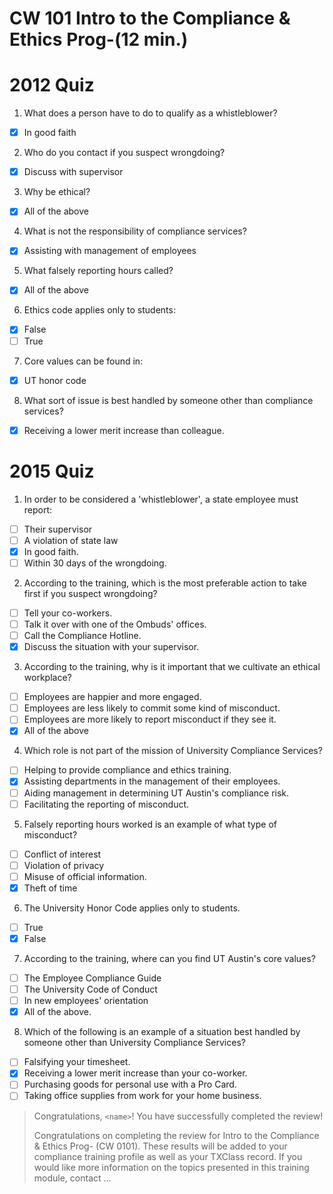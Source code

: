 # CW 101  Intro to the Compliance & Ethics Prog-(12 min.)

# 2012 Quiz

1. What does a person have to do to qualify as a whistleblower?
  - [x] In good faith

2. Who do you contact if you suspect wrongdoing?
  - [x] Discuss with supervisor

3. Why be ethical?
  - [x] All of the above

4. What is not the responsibility of compliance services?
  - [x] Assisting with management of employees

5. What falsely reporting hours called?
  - [x] All of the above

6. Ethics code applies only to students:
  - [x] False
  - [ ] True

7. Core values can be found in:
  - [x] UT honor code

8. What sort of issue is best handled by someone other than compliance services?
  - [x] Receiving a lower merit increase than colleague.

# 2015 Quiz

1. In order to be considered a 'whistleblower', a state employee must report:
  - [ ] Their supervisor
  - [ ] A violation of state law
  - [x] In good faith.
  - [ ] Within 30 days of the wrongdoing.

2. According to the training, which is the most preferable action to take first if you suspect wrongdoing?
  - [ ] Tell your co-workers.
  - [ ] Talk it over with one of the Ombuds' offices.
  - [ ] Call the Compliance Hotline.
  - [x] Discuss the situation with your supervisor.

3. According to the training, why is it important that we cultivate an ethical workplace?
  - [ ] Employees are happier and more engaged.
  - [ ] Employees are less likely to commit some kind of misconduct.
  - [ ] Employees are more likely to report misconduct if they see it.
  - [x] All of the above

4. Which role is not part of the mission of University Compliance Services?
  - [ ] Helping to provide compliance and ethics training.
  - [x] Assisting departments in the management of their employees.
  - [ ] Aiding management in determining UT Austin's compliance risk.
  - [ ] Facilitating the reporting of misconduct.

5. Falsely reporting hours worked is an example of what type of misconduct?
  - [ ] Conflict of interest
  - [ ] Violation of privacy
  - [ ] Misuse of official information.
  - [x] Theft of time

6. The University Honor Code applies only to students.
  - [ ] True
  - [x] False

7. According to the training, where can you find UT Austin's core values?
  - [ ] The Employee Compliance Guide
  - [ ] The University Code of Conduct
  - [ ] In new employees' orientation
  - [x] All of the above.

8. Which of the following is an example of a situation best handled by someone other than University Compliance Services?
  - [ ] Falsifying your timesheet.
  - [x] Receiving a lower merit increase than your co-worker.
  - [ ] Purchasing goods for personal use with a Pro Card.
  - [ ] Taking office supplies from work for your home business.

> Congratulations, `<name>`! You have successfully completed the review!
>
> Congratulations on completing the review for Intro to the Compliance & Ethics Prog- (CW 0101). These results will be added to your compliance training profile as well as your TXClass record. If you would like more information on the topics presented in this training module, contact ...
